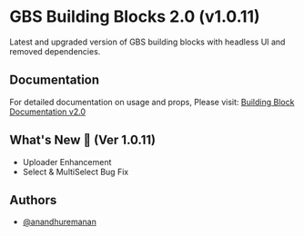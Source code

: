 # GBS Building Blocks 2.0 (v1.0.11)

Latest and upgraded version of GBS building blocks with headless UI and removed dependencies.

## Documentation

For detailed documentation on usage and props, Please visit: [Building Block Documentation v2.0](https://blackmax-designs.gitbook.io/building-block-v2.0)

## What's New 🎉 (Ver 1.0.11)

- Uploader Enhancement
- Select & MultiSelect Bug Fix

## Authors

- [@anandhuremanan](https://www.github.com/anandhuremanan)
